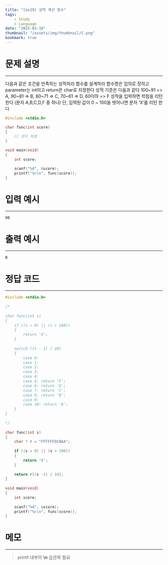```yaml
---
title: "[ex29] 성적 계산 함수"
tags:
    - Study
    - Language
date: "2025-03-18"
thumbnail: "/assets/img/thumbnail/C.png"
bookmark: true
---
```

# 문제 설명
---
다음과 같은 조건을 만족하는 성적처리 함수를 설계하라
함수명은 임의로 정하고 parameter는 int이고 return은 char로 지정한다
성적 기준은 다음과 같다
100~91 => A, 90~81 => B, 80~71 => C, 70~61 => D, 60이하 => F
성적을 입력하면 학점을 리턴 한다 (문자 A,B,C,D,F 중 하나)
단, 입력된 값이 0 ~ 100을 벗어나면 문자 ‘X’를 리턴 한다

```c
#include <stdio.h>

char func(int score) 
{
	// 코드 작성
}

void main(void)
{
	int score;

	scanf("%d", &score);
	printf("%c\n", func(score));
}
```

# 입력 예시
---

```
90
```

# 출력 예시
---

```
B
```

# 정답 코드
---

```c
#include <stdio.h>
 
/*
 
char func(int s)
{
    if ((s < 0) || (s > 100)) 
    {
        return 'X';
    }
     
    switch ((s - 1) / 10)
    {
        case 0:
        case 1:
        case 2:
        case 3:
        case 4:
        case 5: return 'F';
        case 6: return 'D';
        case 7: return 'C';
        case 8: return 'B';
        case 9:
        case 10: return 'A';
    }
}
 
*/
 
char func(int s)
{
    char * r = "FFFFFFDCBAA";
     
    if ((s < 0) || (s > 100)) 
    {
        return 'X';
    }
     
    return r[(s -1) / 10];
}
 
void main(void)
{
    int score;
  
    scanf("%d", &score);
    printf("%c\n", func(score));
}
```

# 메모
---
> printf 내부의 **\n** 습관화 필요
